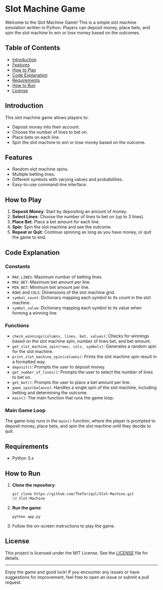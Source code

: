 # Slot Machine Game

Welcome to the Slot Machine Game! This is a simple slot machine simulation written in Python. Players can deposit money, place bets, and spin the slot machine to win or lose money based on the outcomes.

## Table of Contents

- [Introduction](#introduction)
- [Features](#features)
- [How to Play](#how-to-play)
- [Code Explanation](#code-explanation)
- [Requirements](#requirements)
- [How to Run](#how-to-run)
- [License](#license)

## Introduction

This slot machine game allows players to:

- Deposit money into their account.
- Choose the number of lines to bet on.
- Place bets on each line.
- Spin the slot machine to win or lose money based on the outcome.

## Features

- Random slot machine spins.
- Multiple betting lines.
- Different symbols with varying values and probabilities.
- Easy-to-use command-line interface.

## How to Play

1. **Deposit Money**: Start by depositing an amount of money.
2. **Select Lines**: Choose the number of lines to bet on (up to 3 lines).
3. **Place Bet**: Place a bet amount for each line.
4. **Spin**: Spin the slot machine and see the outcome.
5. **Repeat or Quit**: Continue spinning as long as you have money, or quit the game to end.

## Code Explanation

### Constants

- `MAX_LINES`: Maximum number of betting lines.
- `MAX_BET`: Maximum bet amount per line.
- `MIN_BET`: Minimum bet amount per line.
- `ROWS` and `COLS`: Dimensions of the slot machine grid.
- `symbol_count`: Dictionary mapping each symbol to its count in the slot machine.
- `symbol_value`: Dictionary mapping each symbol to its value when forming a winning line.

### Functions

- `check_winnings(columns, lines, bet, values)`: Checks for winnings based on the slot machine spin, number of lines bet, and bet amount.
- `get_slot_machine_spin(rows, cols, symbols)`: Generates a random spin for the slot machine.
- `print_slot_machine_spin(columns)`: Prints the slot machine spin result in a formatted way.
- `deposit()`: Prompts the user to deposit money.
- `get_number_of_lines()`: Prompts the user to select the number of lines to bet on.
- `get_bet()`: Prompts the user to place a bet amount per line.
- `game_spin(balance)`: Handles a single spin of the slot machine, including betting and determining the outcome.
- `main()`: The main function that runs the game loop.

### Main Game Loop

The game loop runs in the `main()` function, where the player is prompted to deposit money, place bets, and spin the slot machine until they decide to quit.

## Requirements

- Python 3.x

## How to Run

1. **Clone the repository**:
    ```sh
    git clone https://github.com/TheToriqul/Slot-Machine.git
    cd Slot-Machine
    ```

2. **Run the game**:
    ```sh
    python app.py
    ```

3. Follow the on-screen instructions to play the game.

## License

This project is licensed under the MIT License. See the [LICENSE](/.license.md) file for details.

---

Enjoy the game and good luck! If you encounter any issues or have suggestions for improvement, feel free to open an issue or submit a pull request.